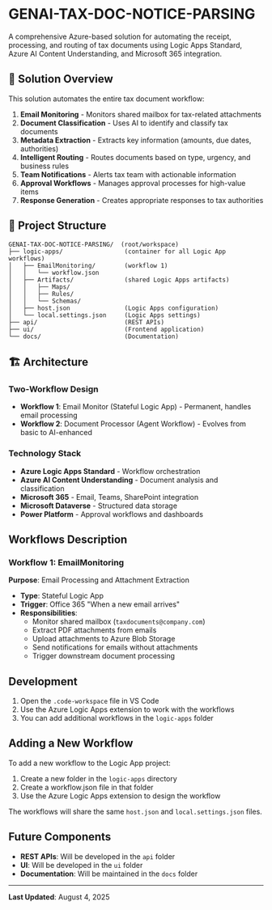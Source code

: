 # GENAI-TAX-DOC-NOTICE-PARSING

A comprehensive Azure-based solution for automating the receipt, processing, and routing of tax documents using Logic Apps Standard, Azure AI Content Understanding, and Microsoft 365 integration.

## 🎯 Solution Overview

This solution automates the entire tax document workflow:
1. **Email Monitoring** - Monitors shared mailbox for tax-related attachments
2. **Document Classification** - Uses AI to identify and classify tax documents
3. **Metadata Extraction** - Extracts key information (amounts, due dates, authorities)
4. **Intelligent Routing** - Routes documents based on type, urgency, and business rules
5. **Team Notifications** - Alerts tax team with actionable information
6. **Approval Workflows** - Manages approval processes for high-value items
7. **Response Generation** - Creates appropriate responses to tax authorities

## 📁 Project Structure

```
GENAI-TAX-DOC-NOTICE-PARSING/  (root/workspace)
├── logic-apps/                 (container for all Logic App workflows)
│   ├── EmailMonitoring/        (workflow 1)
│   │   └── workflow.json
│   ├── Artifacts/              (shared Logic Apps artifacts)
│   │   ├── Maps/
│   │   ├── Rules/
│   │   └── Schemas/
│   ├── host.json               (Logic Apps configuration)
│   └── local.settings.json     (Logic Apps settings)
├── api/                        (REST APIs)
├── ui/                         (Frontend application)
└── docs/                       (Documentation)
```

## 🏗️ Architecture

### Two-Workflow Design
- **Workflow 1**: Email Monitor (Stateful Logic App) - Permanent, handles email processing
- **Workflow 2**: Document Processor (Agent Workflow) - Evolves from basic to AI-enhanced

### Technology Stack
- **Azure Logic Apps Standard** - Workflow orchestration
- **Azure AI Content Understanding** - Document analysis and classification
- **Microsoft 365** - Email, Teams, SharePoint integration
- **Microsoft Dataverse** - Structured data storage
- **Power Platform** - Approval workflows and dashboards

##  Workflows Description

### Workflow 1: EmailMonitoring
**Purpose**: Email Processing and Attachment Extraction
- **Type**: Stateful Logic App
- **Trigger**: Office 365 "When a new email arrives"
- **Responsibilities**:
  - Monitor shared mailbox (`taxdocuments@company.com`)
  - Extract PDF attachments from emails
  - Upload attachments to Azure Blob Storage
  - Send notifications for emails without attachments
  - Trigger downstream document processing

## Development

1. Open the `.code-workspace` file in VS Code
2. Use the Azure Logic Apps extension to work with the workflows
3. You can add additional workflows in the `logic-apps` folder

## Adding a New Workflow

To add a new workflow to the Logic App project:

1. Create a new folder in the `logic-apps` directory
2. Create a workflow.json file in that folder
3. Use the Azure Logic Apps extension to design the workflow

The workflows will share the same `host.json` and `local.settings.json` files.

## Future Components

- **REST APIs**: Will be developed in the `api` folder
- **UI**: Will be developed in the `ui` folder
- **Documentation**: Will be maintained in the `docs` folder

---

**Last Updated**: August 4, 2025